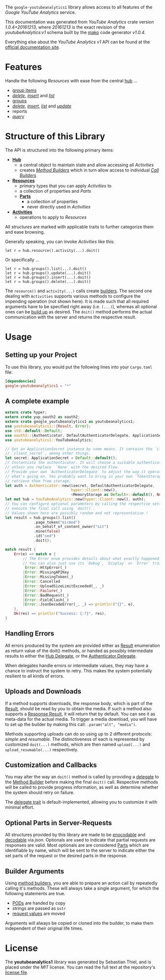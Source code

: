 <!---
DO NOT EDIT !
This file was generated automatically from 'src/mako/api/README.md.mako'
DO NOT EDIT !
-->
The `google-youtubeanalytics1` library allows access to all features of the *Google YouTube Analytics* service.

This documentation was generated from *YouTube Analytics* crate version *1.0.4+20161213*, where *20161213* is the exact revision of the *youtubeAnalytics:v1* schema built by the [mako](http://www.makotemplates.org/) code generator *v1.0.4*.

Everything else about the *YouTube Analytics* *v1* API can be found at the
[official documentation site](http://developers.google.com/youtube/analytics/).
# Features

Handle the following *Resources* with ease from the central [hub](https://docs.rs/google-youtubeanalytics1/1.0.4+20161213/google_youtubeanalytics1/struct.YouTubeAnalytics.html) ... 

* [group items](https://docs.rs/google-youtubeanalytics1/1.0.4+20161213/google_youtubeanalytics1/struct.GroupItem.html)
 * [*delete*](https://docs.rs/google-youtubeanalytics1/1.0.4+20161213/google_youtubeanalytics1/struct.GroupItemDeleteCall.html), [*insert*](https://docs.rs/google-youtubeanalytics1/1.0.4+20161213/google_youtubeanalytics1/struct.GroupItemInsertCall.html) and [*list*](https://docs.rs/google-youtubeanalytics1/1.0.4+20161213/google_youtubeanalytics1/struct.GroupItemListCall.html)
* [groups](https://docs.rs/google-youtubeanalytics1/1.0.4+20161213/google_youtubeanalytics1/struct.Group.html)
 * [*delete*](https://docs.rs/google-youtubeanalytics1/1.0.4+20161213/google_youtubeanalytics1/struct.GroupDeleteCall.html), [*insert*](https://docs.rs/google-youtubeanalytics1/1.0.4+20161213/google_youtubeanalytics1/struct.GroupInsertCall.html), [*list*](https://docs.rs/google-youtubeanalytics1/1.0.4+20161213/google_youtubeanalytics1/struct.GroupListCall.html) and [*update*](https://docs.rs/google-youtubeanalytics1/1.0.4+20161213/google_youtubeanalytics1/struct.GroupUpdateCall.html)
* reports
 * [*query*](https://docs.rs/google-youtubeanalytics1/1.0.4+20161213/google_youtubeanalytics1/struct.ReportQueryCall.html)




# Structure of this Library

The API is structured into the following primary items:

* **[Hub](https://docs.rs/google-youtubeanalytics1/1.0.4+20161213/google_youtubeanalytics1/struct.YouTubeAnalytics.html)**
    * a central object to maintain state and allow accessing all *Activities*
    * creates [*Method Builders*](https://docs.rs/google-youtubeanalytics1/1.0.4+20161213/google_youtubeanalytics1/trait.MethodsBuilder.html) which in turn
      allow access to individual [*Call Builders*](https://docs.rs/google-youtubeanalytics1/1.0.4+20161213/google_youtubeanalytics1/trait.CallBuilder.html)
* **[Resources](https://docs.rs/google-youtubeanalytics1/1.0.4+20161213/google_youtubeanalytics1/trait.Resource.html)**
    * primary types that you can apply *Activities* to
    * a collection of properties and *Parts*
    * **[Parts](https://docs.rs/google-youtubeanalytics1/1.0.4+20161213/google_youtubeanalytics1/trait.Part.html)**
        * a collection of properties
        * never directly used in *Activities*
* **[Activities](https://docs.rs/google-youtubeanalytics1/1.0.4+20161213/google_youtubeanalytics1/trait.CallBuilder.html)**
    * operations to apply to *Resources*

All *structures* are marked with applicable traits to further categorize them and ease browsing.

Generally speaking, you can invoke *Activities* like this:

```Rust,ignore
let r = hub.resource().activity(...).doit()
```

Or specifically ...

```ignore
let r = hub.groups().list(...).doit()
let r = hub.groups().update(...).doit()
let r = hub.groups().insert(...).doit()
let r = hub.groups().delete(...).doit()
```

The `resource()` and `activity(...)` calls create [builders][builder-pattern]. The second one dealing with `Activities` 
supports various methods to configure the impending operation (not shown here). It is made such that all required arguments have to be 
specified right away (i.e. `(...)`), whereas all optional ones can be [build up][builder-pattern] as desired.
The `doit()` method performs the actual communication with the server and returns the respective result.

# Usage

## Setting up your Project

To use this library, you would put the following lines into your `Cargo.toml` file:

```toml
[dependencies]
google-youtubeanalytics1 = "*"
```

## A complete example

```Rust
extern crate hyper;
extern crate yup_oauth2 as oauth2;
extern crate google_youtubeanalytics1 as youtubeanalytics1;
use youtubeanalytics1::{Result, Error};
use std::default::Default;
use oauth2::{Authenticator, DefaultAuthenticatorDelegate, ApplicationSecret, MemoryStorage};
use youtubeanalytics1::YouTubeAnalytics;

// Get an ApplicationSecret instance by some means. It contains the `client_id` and 
// `client_secret`, among other things.
let secret: ApplicationSecret = Default::default();
// Instantiate the authenticator. It will choose a suitable authentication flow for you, 
// unless you replace  `None` with the desired Flow.
// Provide your own `AuthenticatorDelegate` to adjust the way it operates and get feedback about 
// what's going on. You probably want to bring in your own `TokenStorage` to persist tokens and
// retrieve them from storage.
let auth = Authenticator::new(&secret, DefaultAuthenticatorDelegate,
                              hyper::Client::new(),
                              <MemoryStorage as Default>::default(), None);
let mut hub = YouTubeAnalytics::new(hyper::Client::new(), auth);
// You can configure optional parameters by calling the respective setters at will, and
// execute the final call using `doit()`.
// Values shown here are possibly random and not representative !
let result = hub.groups().list()
             .page_token("eirmod")
             .on_behalf_of_content_owner("sit")
             .mine(false)
             .id("sed")
             .doit();

match result {
    Err(e) => match e {
        // The Error enum provides details about what exactly happened.
        // You can also just use its `Debug`, `Display` or `Error` traits
         Error::HttpError(_)
        |Error::MissingAPIKey
        |Error::MissingToken(_)
        |Error::Cancelled
        |Error::UploadSizeLimitExceeded(_, _)
        |Error::Failure(_)
        |Error::BadRequest(_)
        |Error::FieldClash(_)
        |Error::JsonDecodeError(_, _) => println!("{}", e),
    },
    Ok(res) => println!("Success: {:?}", res),
}

```
## Handling Errors

All errors produced by the system are provided either as [Result](https://docs.rs/google-youtubeanalytics1/1.0.4+20161213/google_youtubeanalytics1/enum.Result.html) enumeration as return value of 
the doit() methods, or handed as possibly intermediate results to either the 
[Hub Delegate](https://docs.rs/google-youtubeanalytics1/1.0.4+20161213/google_youtubeanalytics1/trait.Delegate.html), or the [Authenticator Delegate](https://docs.rs/yup-oauth2/*/yup_oauth2/trait.AuthenticatorDelegate.html).

When delegates handle errors or intermediate values, they may have a chance to instruct the system to retry. This 
makes the system potentially resilient to all kinds of errors.

## Uploads and Downloads
If a method supports downloads, the response body, which is part of the [Result](https://docs.rs/google-youtubeanalytics1/1.0.4+20161213/google_youtubeanalytics1/enum.Result.html), should be
read by you to obtain the media.
If such a method also supports a [Response Result](https://docs.rs/google-youtubeanalytics1/1.0.4+20161213/google_youtubeanalytics1/trait.ResponseResult.html), it will return that by default.
You can see it as meta-data for the actual media. To trigger a media download, you will have to set up the builder by making
this call: `.param("alt", "media")`.

Methods supporting uploads can do so using up to 2 different protocols: 
*simple* and *resumable*. The distinctiveness of each is represented by customized 
`doit(...)` methods, which are then named `upload(...)` and `upload_resumable(...)` respectively.

## Customization and Callbacks

You may alter the way an `doit()` method is called by providing a [delegate](https://docs.rs/google-youtubeanalytics1/1.0.4+20161213/google_youtubeanalytics1/trait.Delegate.html) to the 
[Method Builder](https://docs.rs/google-youtubeanalytics1/1.0.4+20161213/google_youtubeanalytics1/trait.CallBuilder.html) before making the final `doit()` call. 
Respective methods will be called to provide progress information, as well as determine whether the system should 
retry on failure.

The [delegate trait](https://docs.rs/google-youtubeanalytics1/1.0.4+20161213/google_youtubeanalytics1/trait.Delegate.html) is default-implemented, allowing you to customize it with minimal effort.

## Optional Parts in Server-Requests

All structures provided by this library are made to be [enocodable](https://docs.rs/google-youtubeanalytics1/1.0.4+20161213/google_youtubeanalytics1/trait.RequestValue.html) and 
[decodable](https://docs.rs/google-youtubeanalytics1/1.0.4+20161213/google_youtubeanalytics1/trait.ResponseResult.html) via *json*. Optionals are used to indicate that partial requests are responses 
are valid.
Most optionals are are considered [Parts](https://docs.rs/google-youtubeanalytics1/1.0.4+20161213/google_youtubeanalytics1/trait.Part.html) which are identifiable by name, which will be sent to 
the server to indicate either the set parts of the request or the desired parts in the response.

## Builder Arguments

Using [method builders](https://docs.rs/google-youtubeanalytics1/1.0.4+20161213/google_youtubeanalytics1/trait.CallBuilder.html), you are able to prepare an action call by repeatedly calling it's methods.
These will always take a single argument, for which the following statements are true.

* [PODs][wiki-pod] are handed by copy
* strings are passed as `&str`
* [request values](https://docs.rs/google-youtubeanalytics1/1.0.4+20161213/google_youtubeanalytics1/trait.RequestValue.html) are moved

Arguments will always be copied or cloned into the builder, to make them independent of their original life times.

[wiki-pod]: http://en.wikipedia.org/wiki/Plain_old_data_structure
[builder-pattern]: http://en.wikipedia.org/wiki/Builder_pattern
[google-go-api]: https://github.com/google/google-api-go-client

# License
The **youtubeanalytics1** library was generated by Sebastian Thiel, and is placed 
under the *MIT* license.
You can read the full text at the repository's [license file][repo-license].

[repo-license]: https://github.com/Byron/google-apis-rsblob/master/LICENSE.md

